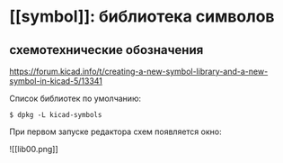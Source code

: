 # [[symbol]]: библиотека символов
## схемотехнические обозначения

https://forum.kicad.info/t/creating-a-new-symbol-library-and-a-new-symbol-in-kicad-5/13341

Список библиотек по умолчанию:

```
$ dpkg -L kicad-symbols
```

При первом запуске редактора схем появляется окно:

![[lib00.png]]
